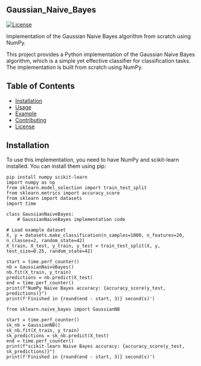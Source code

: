 ## Gaussian_Naive_Bayes

[![License](https://img.shields.io/badge/license-MIT-blue.svg)](https://opensource.org/licenses/MIT)

Implementation of the Gaussian Naive Bayes algorithm from scratch using NumPy.

This project provides a Python implementation of the Gaussian Naive Bayes algorithm, which is a simple yet effective classifier for classification tasks. The implementation is built from scratch using NumPy.

## Table of Contents

- [Installation](#installation)
- [Usage](#usage)
- [Example](#example)
- [Contributing](#contributing)
- [License](#license)

## Installation

To use this implementation, you need to have NumPy and scikit-learn installed. You can install them using pip:

```shell
pip install numpy scikit-learn
import numpy as np
from sklearn.model_selection import train_test_split
from sklearn.metrics import accuracy_score
from sklearn import datasets
import time

class GaussianNaiveBayes:
    # GaussianNaiveBayes implementation code

# Load example dataset
X, y = datasets.make_classification(n_samples=1000, n_features=20, n_classes=2, random_state=42)
X_train, X_test, y_train, y_test = train_test_split(X, y, test_size=0.25, random_state=42)

start = time.perf_counter()
nb = GaussianNaiveBayes()
nb.fit(X_train, y_train)
predictions = nb.predict(X_test)
end = time.perf_counter()
print(f"NumPy Naive Bayes accuracy: {accuracy_score(y_test, predictions)}")
print(f'Finished in {round(end - start, 3)} second(s)')

from sklearn.naive_bayes import GaussianNB

start = time.perf_counter()
sk_nb = GaussianNB()
sk_nb.fit(X_train, y_train)
sk_predictions = sk_nb.predict(X_test)
end = time.perf_counter()
print(f"scikit-learn Naive Bayes accuracy: {accuracy_score(y_test, sk_predictions)}")
print(f'Finished in {round(end - start, 3)} second(s)')
